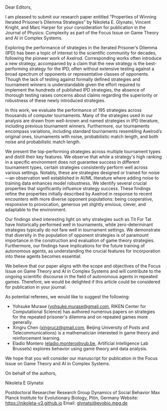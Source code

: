 Dear Editors,

I am pleased to submit our research paper entitled “Properties of Winning
Iterated Prisoner’s Dilemma Strategies” by Nikoleta E. Glynatsi, Vincent Knight,
and Marc Harper for your consideration for publication in the Journal of Physics:
Complexity as part of the Focus Issue on Game Theory and AI in Complex Systems.

Exploring the performance of strategies in the Iterated Prisoner’s Dilemma (IPD)
has been a topic of interest to the scientific community for decades, following
the pioneer work of Axelrod.
Corresponding works often introduce a new strategy, accompanied by a claim that
the new strategy is the best-performing strategy for the IPD, often without
extensive testing against a broad spectrum of opponents or representative
classes of opponents. Though the lack of testing against formally defined
strategies and tournament winners is understandable given the effort required to
implement the hundreds of published IPD strategies, the absence of thorough
testing raises concerns about claims regarding the superiority or robustness of
these newly introduced strategies.

In this work, we evaluate the performance of 195 strategies across thousands of
computer tournaments. Many of the strategies used in our analysis are drawn from
well-known and named strategies in IPD literature, including previous tournament
winners. Furthermore, our tournaments encompass variations, including standard
tournaments resembling Axelrod’s original ones, tournaments with noise,
probabilistic match length, and both noise and probabilistic match length.

We present the top-performing strategies across multiple tournament types and
distill their key features. We observe that while a strategy's high ranking in a
specific environment does not guarantee success in different tournament types,
certain strategies consistently perform well across various settings. Notably,
these are strategies designed or trained for noise—an observation well
established in AI/ML literature where adding noise to training data enhances
model robustness. We identify several crucial properties that significantly
influence strategy success. These findings refine the properties initially
described by Axelrod in response to recent encounters with more diverse opponent
populations: being cooperative, responsive to provocation, generous yet slightly
envious, clever, and adaptable to the environment.

Our findings shed interesting light on why strategies such as Tit For Tat have
historically performed well in tournaments, while zero-determinant strategies
typically do not fare well in tournament settings. We demonstrate that diversity
in the population of opponent strategies is of paramount importance in the
construction and evaluation of game theory strategies. Furthermore, our findings
have implications for the future training of autonomous agents, as understanding
the crucial features for incorporation into these agents becomes essential.

We believe that our paper aligns with the scope and objectives of the Focus Issue on
Game Theory and AI in Complex Systems and will contribute to the ongoing
scientific discourse in the field of autonomous agents in repeated games.
Therefore, we would be delighted if this article could be considered for
publication in your journal.
 
As potential referees, we would like to suggest the following:

- Yohsuke Murase (yohsuke.murase@gmail.com, RIKEN Center for Computational
Science) has authored numerous papers on strategies for the repeated prisoner's
dilemma and on repeated games more generally.
- Xingru Chen (xingrucz@gmail.com, Beijing University of Posts and Telecommunications)
is a mathematician interested in game theory and reinforcement learning.
- Eladio Montero (eladio.montero@vub.be, Artificial Intelligence Lab Brussels)
explores behavior using game theory and data analysis.

We hope that you will consider our manuscript for publication in the Focus Issue
on Game Theory and AI in Complex Systems.

On behalf of the authors,

Nikoleta E Glynatsi

Postdoctoral Researcher
Research Group Dynamics of Social Behavior
Max Planck Institute for Evolutionary Biology, Plön, Germany
Website: https://nikoleta-v3.github.io
Email: glynatsi@evobio.mpg.de